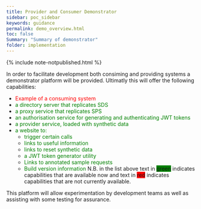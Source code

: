 ```yaml
---
title: Provider and Consumer Demonstrator
sidebar: poc_sidebar
keywords: guidance
permalink: demo_overview.html
toc: false
Summary: "Summary of demonstrator"
folder: implementation
---
```


{% include note-notpublished.html %}

In order to facilitate development both consiming and providing systems a demonstrator platform will be provided. Ultimatly this will offer the following capabilities:

* <span style="color:red">Example of a consuming system</span>
* <span style="color:green">a directory server that replicates SDS</span>
* <span style="color:green">a proxy service that replicates SPS</span>
* <span style="color:green">an authorisation service for generating and authenticating JWT tokens</span>
* <span style="color:green">a provider service, loaded with synthetic data</span>
* <span style="color:green">a website to: </span>
    * <span style="color:green">trigger certain calls</span>
    * <span style="color:green">links to useful information</span>
    * <span style="color:green">links to reset synthetic data</span>
    * <span style="color:green">a JWT token generator utility</span>
    * <span style="color:green">Links to annotated sample requests</span>
    * <span style="color:green">Build version information</span>
N.B. in the list above text in <span style="background-color: green">green</span> indicates capabilities that are available now and text in <span style="background-color: red">red</span> indicates capabilities that are not currently available.

This platform will allow experimentation by development teams as well as assisting with some testing for assurance.
